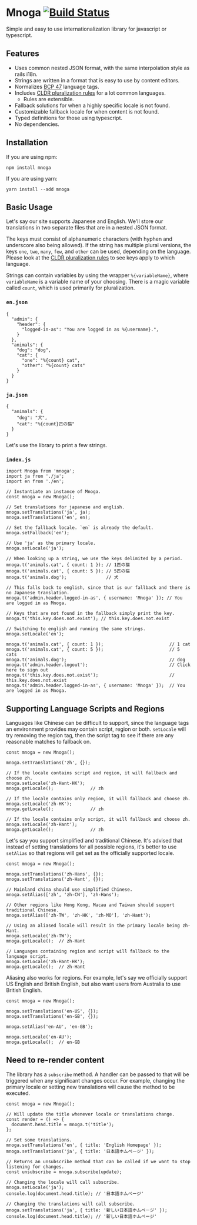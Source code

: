 # Mnoga [![Build Status](https://travis-ci.org/iknow/mnoga.svg?branch=master)](https://travis-ci.org/iknow/mnoga)

Simple and easy to use internationalization library for javascript or typescript.

## Features
  - Uses common nested JSON format, with the same interpolation style as rails i18n.
  - Strings are written in a format that is easy to use by content editors.
  - Normalizes [BCP 47](https://tools.ietf.org/html/rfc5646) language tags.
  - Includes [CLDR pluralization rules](http://www.unicode.org/cldr/charts/latest/supplemental/language_plural_rules.html) for a lot common languages.
    - Rules are extensible.
  - Fallback solutions for when a highly specific locale is not found.
  - Customizable fallback locale for when content is not found.
  - Typed definitions for those using typescript.
  - No dependencies.

## Installation

If you are using npm:

```
npm install mnoga
```

If you are using yarn:

```
yarn install --add mnoga
```

## Basic Usage

Let's say our site supports Japanese and English. We'll store our translations in two separate files
that are in a nested JSON format.

The keys must consist of alphanumeric characters (with hyphen and underscore also being allowed).
If the string has multiple plural versions, the keys `one`, `two`, `many`, `few`, and `other` can
be used, depending on the language. Please look at the [CLDR pluralization rules](http://www.unicode.org/cldr/charts/latest/supplemental/language_plural_rules.html) to see
keys apply to which language.

Strings can contain variables by using the wrapper `%{variableName}`, where `variableName` is a
variable name of your choosing. There is a magic variable called `count`, which is used primarily
for pluralization.

### `en.json`

```
{
  "admin": {
    "header": {
      "logged-in-as": "You are logged in as %{username}.",
    }
  },
  "animals": {
    "dog": "dog",
    "cat": {
      "one": "%{count} cat",
      "other": "%{count} cats"
    }
  }
}
```

### `ja.json`

```
{
  "animals": {
    "dog": "犬",
    "cat": "%{count}匹の猫"
  }
}
```

Let's use the library to print a few strings.

### `index.js`

```
import Mnoga from 'mnoga';
import ja from './ja';
import en from './en';

// Instantiate an instance of Mnoga.
const mnoga = new Mnoga();

// Set translations for japanese and english.
mnoga.setTranslations('ja', ja);
mnoga.setTranslations('en', en);

// Set the fallback locale. `en` is already the default.
mnoga.setFallback('en');

// Use 'ja' as the primary locale.
mnoga.setLocale('ja');

// When looking up a string, we use the keys delimited by a period.
mnoga.t('animals.cat', { count: 1 }); // 1匹の猫
mnoga.t('animals.cat', { count: 5 }); // 5匹の猫
mnoga.t('animals.dog');               // 犬

// This falls back to english, since that is our fallback and there is no Japanese translation.
mnoga.t('admin.header.logged-in-as', { username: 'Mnoga' }); // You are logged in as Mnoga.

// Keys that are not found in the fallback simply print the key.
mnoga.t('this.key.does.not.exist'); // this.key.does.not.exist

// Switching to english and running the same strings.
mnoga.setLocale('en');

mnoga.t('animals.cat', { count: 1 });                         // 1 cat
mnoga.t('animals.cat', { count: 5 });                         // 5 cats
mnoga.t('animals.dog');                                       // dog
mnoga.t('admin.header.logout');                               // Click here to sign out
mnoga.t('this.key.does.not.exist');                           // this.key.does.not.exist
mnoga.t('admin.header.logged-in-as', { username: 'Mnoga' });  // You are logged in as Mnoga.
```

## Supporting Language Scripts and Regions

Languages like Chinese can be difficult to support, since the language tags an environment provides
may contain script, region or both. `setLocale` will try removing the region tag, then the script
tag to see if there are any reasonable matches to fallback on.

```
const mnoga = new Mnoga();

mnoga.setTranslations('zh', {});

// If the locale contains script and region, it will fallback and choose zh.
mnoga.setLocale('zh-Hant-HK');
mnoga.getLocale();              // zh

// If the locale contains only region, it will fallback and choose zh.
mnoga.setLocale('zh-HK');
mnoga.getLocale();              // zh

// If the locale contains only script, it will fallback and choose zh.
mnoga.setLocale('zh-Hant');
mnoga.getLocale();              // zh
```

Let's say you support simplified and traditional Chinese. It's advised that instead of setting
translations for all possible regions, it's better to use `setAlias` so that regions will get set
as the officially supported locale.

```
const mnoga = new Mnoga();

mnoga.setTranslations('zh-Hans', {});
mnoga.setTranslations('zh-Hant', {});

// Mainland china should use simplified Chinese.
mnoga.setAlias(['zh', 'zh-CN'], 'zh-Hans');

// Other regions like Hong Kong, Macau and Taiwan should support traditional Chinese.
mnoga.setAlias(['zh-TW', 'zh-HK', 'zh-MO'], 'zh-Hant');

// Using an aliased locale will result in the primary locale being zh-Hant.
mnoga.setLocale('zh-TW');
mnoga.getLocale();  // zh-Hant

// Languages containing region and script will fallback to the language script.
mnoga.setLocale('zh-Hant-HK');
mnoga.getLocale();  // zh-Hant
```

Aliasing also works for regions. For example, let's say we officially support US English and
British English, but also want users from Australia to use British English.

```
const mnoga = new Mnoga();

mnoga.setTranslations('en-US', {});
mnoga.setTranslations('en-GB', {});

mnoga.setAlias('en-AU', 'en-GB');

mnoga.setLocale('en-AU');
mnoga.getLocale();  // en-GB
```

## Need to re-render content

The library has a `subscribe` method. A handler can be passed to that will be triggered when any
significant changes occur. For example, changing the primary locale or setting new translations will
cause the method to be executed.

```
const mnoga = new Mnoga();

// Will update the title whenever locale or translations change.
const render = () => {
  document.head.title = mnoga.t('title');
};

// Set some translations.
mnoga.setTranslations('en', { title: 'English Homepage' });
mnoga.setTranslations('ja', { title: '日本語ホムページ' });

// Returns an unsubscribe method that can be called if we want to stop listening for changes.
const unsubscribe = mnoga.subscribe(update);

// Changing the locale will call subscribe.
mnoga.setLocale('ja');
console.log(document.head.title); // '日本語ホムページ'

// Changing the translations will call subscribe.
mnoga.setTranslations('ja', { title: '新しい日本語ホムページ' });
console.log(document.head.title); // '新しい日本語ホムページ'
```
